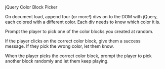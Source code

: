 jQuery Color Block Picker

On document load, append four (or more!) divs on to the DOM with jQuery, each colored with a different color. 
Each div needs to know which color it is.

Prompt the player to pick one of the color blocks you created at random.

If the player clicks on the correct color block, give them a success message. If they pick the wrong color, let them know.

When the player picks the correct color block, prompt the player to pick another block randomly and let them keep playing.
